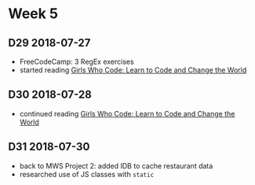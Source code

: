 # Week 5

## D29 2018-07-27

- FreeCodeCamp: 3 RegEx exercises
- started reading [Girls Who Code: Learn to Code and Change the World](https://www.goodreads.com/book/show/34117261-girls-who-code)

## D30 2018-07-28

- continued reading [Girls Who Code: Learn to Code and Change the World](https://www.goodreads.com/book/show/34117261-girls-who-code)

## D31 2018-07-30

- back to MWS Project 2: added IDB to cache restaurant data
- researched use of JS classes with `static`
